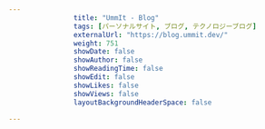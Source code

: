 ---
                title: "UmmIt - Blog"
                tags: [パーソナルサイト, ブログ, テクノロジーブログ]
                externalUrl: "https://blog.ummit.dev/"
                weight: 751
                showDate: false
                showAuthor: false
                showReadingTime: false
                showEdit: false
                showLikes: false
                showViews: false
                layoutBackgroundHeaderSpace: false
                ---

